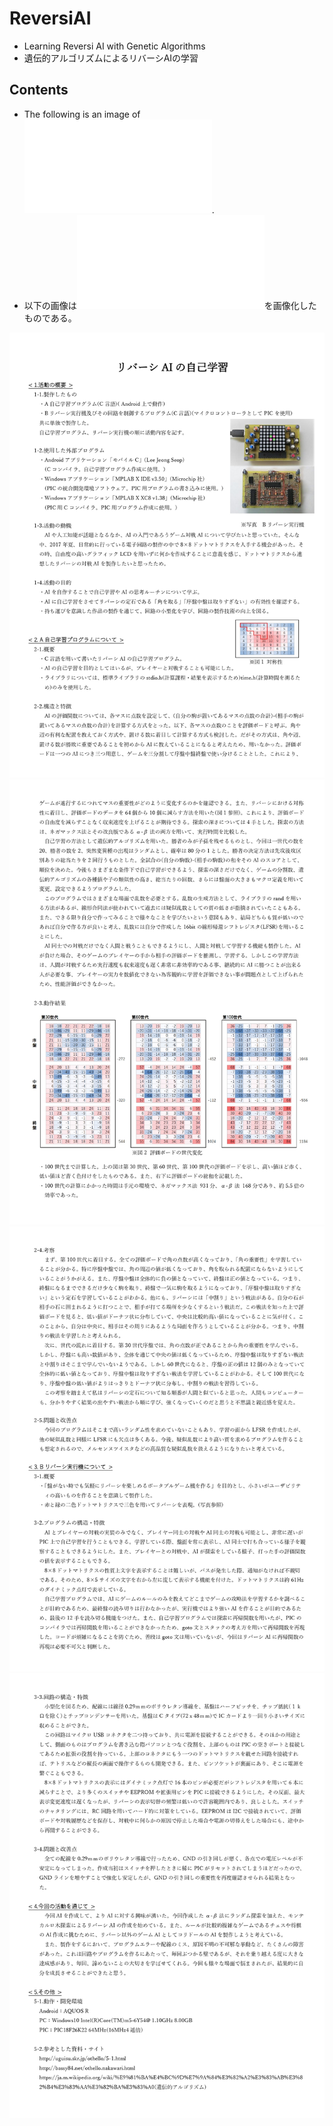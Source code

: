 # ReversiAI
- Learning Reversi AI with Genetic Algorithms
- 遺伝的アルゴリズムによるリバーシAIの学習

## Contents
- The following is an image of ![report.pdf](/report.pdf).
- 以下の画像は![report.pdf](/report.pdf)を画像化したものである。

![Image_report_01.jpg](/Image/report_01.jpg)
![Image_report_02.jpg](/Image/report_02.jpg)
![Image_report_03.jpg](/Image/report_03.jpg)
![Image_report_04.jpg](/Image/report_04.jpg)

